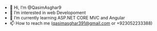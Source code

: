 - 👋 Hi, I’m @QasimAsghar9
- 👀 I’m interested in web Developoment
- 🌱 I’m currently learning ASP.NET CORE MVC and Angular
- 📫 How to reach me (qasimasghar391@gmail.com  or  +923052233388)

<!---
QasimAsghar9/QasimAsghar9 is a ✨ special ✨ repository because its `README.md` (this file) appears on your GitHub profile.
You can click the Preview link to take a look at your changes.
--->
